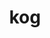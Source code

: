 ---
layout: dictionary_entry
title: kog
parent: Common Words
last_modified_date: 2021-11-05

transcriptions:
  - ˈkɔg
translations:
  - "to know"
etymology:
  Shortened from Billzonian `kognise`, from English `recognise`, `cognise`
examples:
  - bzo: "Thu **kog** so?"
    eng: "Do you **know**?"
---
